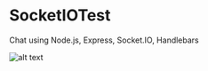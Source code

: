 # SocketIOTest
Chat using Node.js, Express, Socket.IO, Handlebars


![alt text](https://image.ibb.co/mAa8a0/vdfdvv.png)
